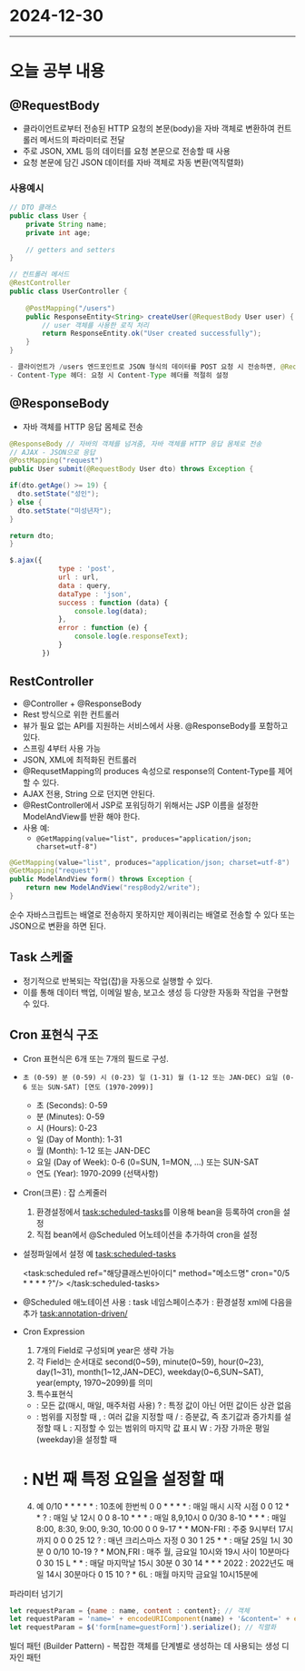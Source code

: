 # 2024-12-30
---

# 오늘 공부 내용

## @RequestBody
- 클라이언트로부터 전송된 HTTP 요청의 본문(body)을 자바 객체로 변환하여 컨트롤러 메서드의 파라미터로 전달
- 주로 JSON, XML 등의 데이터를 요청 본문으로 전송할 때 사용
- 요청 본문에 담긴 JSON 데이터를 자바 객체로 자동 변환(역직렬화)

### 사용예시
```java
// DTO 클래스
public class User {
    private String name;
    private int age;
    
    // getters and setters
}

// 컨트롤러 메서드
@RestController
public class UserController {
    
    @PostMapping("/users")
    public ResponseEntity<String> createUser(@RequestBody User user) {
        // user 객체를 사용한 로직 처리
        return ResponseEntity.ok("User created successfully");
    }
}

- 클라이언트가 /users 엔드포인트로 JSON 형식의 데이터를 POST 요청 시 전송하면, @RequestBody가 이를 User 객체로 변환하여 createUser 메서드에 전달
- Content-Type 헤더: 요청 시 Content-Type 헤더를 적절히 설정
```

## @ResponseBody
- 자바 객체를 HTTP 응답 몸체로 전송

```java
@ResponseBody // 자바의 객체를 넘겨줌, 자바 객체를 HTTP 응답 몸체로 전송
// AJAX - JSON으로 응답
@PostMapping("request")
public User submit(@RequestBody User dto) throws Exception {

if(dto.getAge() >= 19) {
  dto.setState("성인");
} else {
  dto.setState("미성년자");
}

return dto;
}
```


```javascript
$.ajax({
            type : 'post',
            url : url,
            data : query,
            dataType : 'json',
            success : function (data) {
                console.log(data);
            },
            error : function (e) {
                console.log(e.responseText);
            }
        })
```

## RestController
- @Controller + @ResponseBody 
- Rest 방식으로 위한 컨트롤러 
- 뷰가 필요 없는 API를 지원하는 서비스에서 사용. @ResponseBody를 포함하고 있다.
- 스프링 4부터 사용 가능
- JSON, XML에 최적화된 컨트롤러
- @RequsetMapping의 produces 속성으로 response의 Content-Type를 제어 할 수 있다.
- AJAX 전용, String 으로 던지면 안된다.
- @RestController에서 JSP로 포워딩하기 위해서는 JSP 이름을 설정한 ModelAndView를 반환 해야 한다.
- 사용 예:
  - `@GetMapping(value="list", produces="application/json; charset=utf-8")`

```java
@GetMapping(value="list", produces="application/json; charset=utf-8")
@GetMapping("request")
public ModelAndView form() throws Exception {
    return new ModelAndView("respBody2/write");
}
```

순수 자바스크립트는 배열로 전송하지 못하지만 제이쿼리는 배열로 전송할 수 있다 또는 JSON으로 변환을 하면 된다. 

## Task 스케줄
- 정기적으로 반복되는 작업(잡)을 자동으로 실행할 수 있다.
- 이를 통해 데이터 백업, 이메일 발송, 보고소 생성 등 다양한 자동화 작업을 구현할 수 있다. 


## Cron 표현식 구조
- Cron 표현식은 6개 또는 7개의 필드로 구성. 
- `초 (0-59) 분 (0-59) 시 (0-23) 일 (1-31) 월 (1-12 또는 JAN-DEC) 요일 (0-6 또는 SUN-SAT) [연도 (1970-2099)]`
  - 초 (Seconds): 0-59
  - 분 (Minutes): 0-59
  - 시 (Hours): 0-23
  - 일 (Day of Month): 1-31
  - 월 (Month): 1-12 또는 JAN-DEC
  - 요일 (Day of Week): 0-6 (0=SUN, 1=MON, ...) 또는 SUN-SAT
  - 연도 (Year): 1970-2099 (선택사항)

- Cron(크론) : 잡 스케줄러
  1) 환경설정에서 <task:scheduled-tasks>를 이용해 bean을 등록하여 cron을 설정
  2) 직접 bean에서 @Scheduled 어노테이션을 추가하여 cron을 설정
- 설정파일에서 설정 예
  <task:scheduled-tasks>
  <!-- 5초에 1번씩 -->
  <task:scheduled ref="해당클래스빈아이디" method="메소드명" cron="0/5 * * * * ?"/>
  </task:scheduled-tasks>
- @Scheduled 애노테이션 사용
  : task 네임스페이스추가
  : 환경설정 xml에 다음을 추가
  <task:annotation-driven/>

- Cron Expression
  1) 7개의 Field로 구성되며 year은 생략 가능
  2) 각 Field는 순서대로
     second(0~59), minute(0~59), hour(0~23), day(1~31),
     month(1~12,JAN~DEC), weekday(0~6,SUN~SAT), year(empty, 1970~2099)를 의미
  3) 특수표현식
    * : 모든 값(매시, 매일, 매주처럼 사용)
      ? : 특정 값이 아닌 어떤 값이든 상관 없음
    - : 범위를 지정할 때
      , : 여러 값을 지정할 때
      / : 증분값, 즉 초기값과 증가치를 설정할 때
      L : 지정할 수 있는 범위의 마지막 값 표시
      W : 가장 가까운 평일(weekday)을 설정할 때
     # : N번 째 특정 요일을 설정할 때
  4) 예
     0/10 * * * * * : 10초에 한번씩
     0 0 * * * * : 매일 매시 시작 시점
     0 0 12 * * ? : 매일 낮 12시
     0 0 8-10 * * * : 매일 8,9,10시
     0 0/30 8-10 * * * : 매일 8:00, 8:30, 9:00, 9:30, 10:00
     0 0 9-17 * * MON-FRI : 주중 9시부터 17시까지
     0 0 0 25 12 ? : 매년 크리스마스 자정
     0 30 1 25 * * : 매달 25일 1시 30분
     0 0/10 10-19 ? * MON,FRI : 매주 월, 금요일 10시와 19시 사이 10분마다
     0 30 15 L * * : 매달 마지막날 15시 30분
     0 30 14 * * * 2022 : 2022년도 매일 14시 30분마다
     0 15 10 ? * 6L : 매월 마지막 금요일 10시15분에


파라미터 넘기기
```javascript
let requestParam = {name : name, content : content}; // 객체
let requestParam = 'name=' + encodeURIComponent(name) + '&content=' + encodeURIComponent(content); // 인코딩
let requestParam = $('form[name=guestForm]').serialize(); // 직렬화 
```
빌더 패턴 (Builder Pattern) - 복잡한 객체를 단계별로 생성하는 데 사용되는 생성 디자인 패턴 
